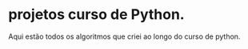 # projetos curso de Python.
 Aqui estão todos os algoritmos que criei ao longo do curso de python. 

